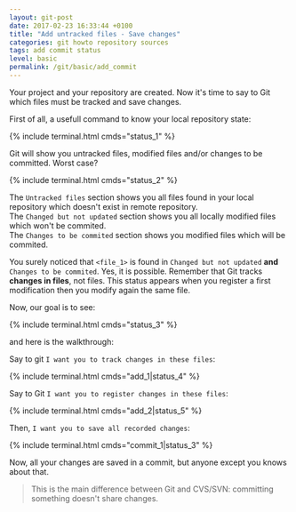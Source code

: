```yaml
---
layout: git-post
date: 2017-02-23 16:33:44 +0100
title: "Add untracked files - Save changes"
categories: git howto repository sources
tags: add commit status
level: basic
permalink: /git/basic/add_commit
---
```


Your project and your repository are created. Now it's time to say to Git which files must be tracked and save changes.

First of all, a usefull command to know your local repository state:

{% include terminal.html cmds="status_1" %}

Git will show you untracked files, modified files and/or changes to be committed. Worst case?

{% include terminal.html cmds="status_2" %}

The `Untracked files` section shows you all files found in your local repository which doesn't exist in remote repository.  
The `Changed but not updated` section shows you all locally modified files which won't be commited.  
The `Changes to be commited` section shows you modified files which will be commited.

You surely noticed that `<file_1>` is found in `Changed but not updated` **and** `Changes to be commited`. Yes, it is possible. Remember that Git tracks **changes in files**, not files. This status appears when you register a first modification then you modify again the same file.

Now, our goal is to see:

{% include terminal.html cmds="status_3" %}

and here is the walkthrough:

Say to git `I want you to track changes in these files`:

{% include terminal.html cmds="add_1|status_4" %}

Say to Git `I want you to register changes in these files`:

{% include terminal.html cmds="add_2|status_5" %}

Then, `I want you to save all recorded changes`:

{% include terminal.html cmds="commit_1|status_3" %}

Now, all your changes are saved in a commit, but anyone except you knows about that.
> This is the main difference between Git and CVS/SVN: committing something doesn't share changes.
